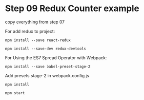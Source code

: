 # Step 09 Redux Counter example

copy everything from step 07

For add redux to project:

` npm install --save react-redux `

` npm install --save-dev redux-devtools `

For Using the ES7 Spread Operator with Webpack:

` npm install --save babel-preset-stage-2 `

Add presets stage-2 in webpack.config.js

`npm install`

`npm start`